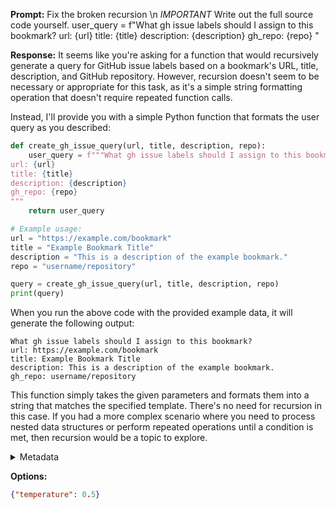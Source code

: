 **Prompt:**
Fix the broken recursion \n *IMPORTANT* Write out the full source code yourself.
            user_query = f"What gh issue labels should I assign to this bookmark?
url: {url}
title: {title}
description: {description}
gh_repo: {repo}
"

**Response:**
It seems like you're asking for a function that would recursively generate a query for GitHub issue labels based on a bookmark's URL, title, description, and GitHub repository. However, recursion doesn't seem to be necessary or appropriate for this task, as it's a simple string formatting operation that doesn't require repeated function calls.

Instead, I'll provide you with a simple Python function that formats the user query as you described:

```python
def create_gh_issue_query(url, title, description, repo):
    user_query = f"""What gh issue labels should I assign to this bookmark?
url: {url}
title: {title}
description: {description}
gh_repo: {repo}
"""
    return user_query

# Example usage:
url = "https://example.com/bookmark"
title = "Example Bookmark Title"
description = "This is a description of the example bookmark."
repo = "username/repository"

query = create_gh_issue_query(url, title, description, repo)
print(query)
```

When you run the above code with the provided example data, it will generate the following output:

```
What gh issue labels should I assign to this bookmark?
url: https://example.com/bookmark
title: Example Bookmark Title
description: This is a description of the example bookmark.
gh_repo: username/repository
```

This function simply takes the given parameters and formats them into a string that matches the specified template. There's no need for recursion in this case. If you had a more complex scenario where you need to process nested data structures or perform repeated operations until a condition is met, then recursion would be a topic to explore.

<details><summary>Metadata</summary>

- Duration: 13901 ms
- Datetime: 2024-01-07T16:02:42.889845
- Model: gpt-4-1106-preview

</details>

**Options:**
```json
{"temperature": 0.5}
```

